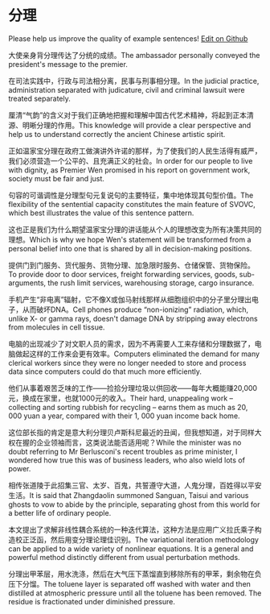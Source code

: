 # 分理

Please help us improve the quality of example sentences! [Edit on Github](https://github.com/jiyushe/jiyu-example-sentence-source/blob/main/chinese/fenli_1.md)

<p><span class="chinese">大使亲身背分理传达了分统的成绩。</span><span class="english">The ambassador personally conveyed the president's message to the premier.</span></p>

<p><span class="chinese">在司法实践中，行政与司法相分离，民事与刑事相分理。</span><span class="english">In the judicial practice, administration separated with judicature, civil and criminal lawsuit were treated separately.</span></p>

<p><span class="chinese">厘清“气韵”的含义对于我们正确地把握和理解中国古代艺术精神，将起到正本清源、明晰分理的作用。</span><span class="english">This knowledge will provide a clear perspective and help us to understand correctly the ancient Chinese artistic spirit.</span></p>

<p><span class="chinese">正如温家宝分理在政府工做演讲外许诺的那样，为了使我们的人民生活得有威严，我们必须营造一个公平的、且充满正义的社会。</span><span class="english">In order for our people to live with dignity, as Premier Wen promised in his report on government work, society must be fair and just.</span></p>

<p><span class="chinese">句容的可谐调性是分理型句元复说句的主要特征，集中地体现其句型价值。</span><span class="english">The flexibility of the sentential capacity constitutes the main feature of SVOVC, which best illustrates the value of this sentence pattern.</span></p>

<p><span class="chinese">这也正是我们为什么期望温家宝分理的讲话能从个人的理想改变为所有决策共同的理想。</span><span class="english">Which is why we hope Wen's statement will be transformed from a personal belief into one that is shared by all in decision-making positions.</span></p>

<p><span class="chinese">提供门到门服务、货代服务、货物分理、加急限时服务、仓储保管、货物保险。</span><span class="english">To provide door to door services, freight forwarding services, goods, sub-arguments, the rush limit services, warehousing storage, cargo insurance.</span></p>

<p><span class="chinese">手机产生“非电离”辐射，它不像X或伽马射线那样从细胞组织中的分子里分理出电子，从而破坏DNA。</span><span class="english">Cell phones produce “non-ionizing” radiation, which, unlike X- or gamma rays, doesn't damage DNA by stripping away electrons from molecules in cell tissue.</span></p>

<p><span class="chinese">电脑的出现减少了对文职人员的需求，因为不再需要人工来存储和分理数据了，电脑做起这样的工作来会更有效率。</span><span class="english">Computers eliminated the demand for many clerical workers since they were no longer needed to store and process data since computers could do that much more efficiently.</span></p>

<p><span class="chinese">他们从事着艰苦乏味的工作——捡拾分理垃圾以供回收——每年大概能赚20,000元，换成在家里，也就1000元的收入。</span><span class="english">Their hard, unappealing work – collecting and sorting rubbish for recycling – earns them as much as 20, 000 yuan a year, compared with their 1, 000 yuan income back home.</span></p>

<p><span class="chinese">这位部长指的肯定是意大利分理贝卢斯科尼最近的丑闻，但我想知道，对于同样大权在握的企业领袖而言，这类说法能否适用呢？</span><span class="english">While the minister was no doubt referring to Mr Berlusconi's recent troubles as prime minister, I wondered how true this was of business leaders, who also wield lots of power.</span></p>

<p><span class="chinese">相传张道陵于此招集三官、太岁、百鬼，共誓遵守大道，人鬼分理，百姓得以平安生活。</span><span class="english">It is said that Zhangdaolin summoned Sanguan, Taisui and various ghosts to vow to abide by the principle, separating ghost from this world for a better life of ordinary people.</span></p>

<p><span class="chinese">本文提出了求解非线性耦合系统的一种迭代算法，这种方法是应用广义拉氏乘子构造校正泛函，然后用变分理论理佳识别。</span><span class="english">The variational iteration methodology can be applied to a wide variety of nonlinear equations. It is a general and powerful method distinctly different from usual perturbation methods.</span></p>

<p><span class="chinese">分理出甲苯层，用水洗涤，然后在大气压下蒸馏直到移除所有的甲苯，剩余物在负压下分馏。</span><span class="english">The toluene layer is separated off washed with water and then distilled at atmospheric pressure until all the toluene has been removed. The residue is fractionated under diminished pressure.</span></p>

